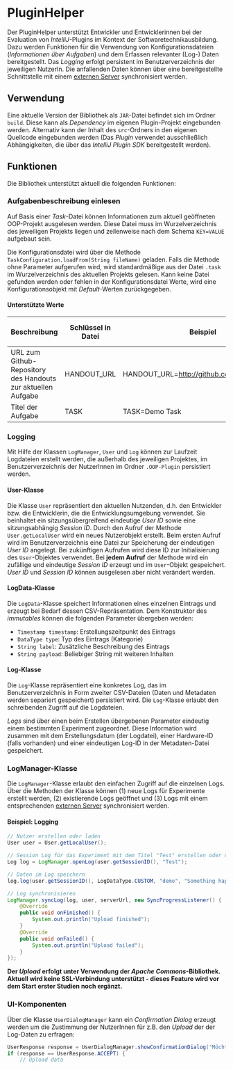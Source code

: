 # PluginHelper

Der PluginHelper unterstützt Entwickler und Entwicklerinnen bei der Evaluation von *IntelliJ*-Plugins im Kontext der Softwaretechnikausbildung. Dazu werden Funktionen für die Verwendung von Konfigurationsdateien (*Informationen über Aufgaben*) und dem Erfassen relevanter (Log-) Daten bereitgestellt. Das *Logging* erfolgt persistent im Benutzerverzeichnis der jeweiligen NutzerIn. Die anfallenden Daten können über eine bereitgestellte Schnittstelle mit einem [externen Server](https://github.com/OOP-Regensburg/PluginHelperServer) synchronisiert werden.

## Verwendung

Eine aktuelle Version der Bibliothek als `JAR`-Datei befindet sich im Ordner `build`. Diese kann als *Dependency* im eigenen Plugin-Projekt eingebunden werden. Alternativ kann der Inhalt des `src`-Ordners in den eigenen Quellcode eingebunden werden (Das *Plugin* verwendet ausschließlich Abhängigkeiten, die über das *IntelliJ Plugin SDK* bereitgestellt werden).

## Funktionen

Die Bibliothek unterstützt aktuell die folgenden Funktionen:

### Aufgabenbeschreibung einlesen

Auf Basis einer *Task*-Datei können Informationen zum aktuell geöffneten OOP-Projekt ausgelesen werden. Diese Datei muss im Wurzelverzeichnis des jeweiligen Projekts liegen und zeilenweise nach dem Schema `KEY=VALUE` aufgebaut sein. 

Die Konfigurationsdatei wird über die Methode `TaskConfiguration.loadFrom(String fileName)` geladen. Falls die Methode ohne Parameter aufgerufen wird, wird standardmäßige aus der Datei `.task` im Wurzelverzeichnis des aktuellen Projekts gelesen. Kann keine Datei gefunden werden oder fehlen in der Konfigurationsdatei Werte, wird eine Konfigurationsobjekt mit *Default*-Werten zurückgegeben.

#### Unterstützte Werte

| Beschreibung | Schlüssel in Datei | Beispiel | Default-Wert | Getter-Methode in TaskConfiguration |
|--------------|--------------------|----------|--------------|-------------------------------------|
| URL zum Github-Repository des Handouts zur aktuellen Aufgabe | HANDOUT_URL        | HANDOUT_URL=http://github.com/OOP/Handout | https://github.com/esolneman/OOP-Helper-Handout-Template | `String getHandoutURL()` | 
| Titel der Aufgabe | TASK        | TASK=Demo Task | "Demo Task" | `String getTaskTitle()` | 

### Logging

Mit Hilfe der  Klassen `LogManager`, `User` und `Log` können zur Laufzeit Logdateien erstellt werden, die außerhalb des jeweiligen Projektes, im Benutzerverzeichnis der NutzerInnen im Ordner `.OOP-Plugin` persistiert werden.

#### User-Klasse

Die Klasse `User` repräsentiert den aktuellen Nutzenden, d.h. den Entwickler bzw. die Entwicklerin, die die Entwicklungsumgebung verwendet. Sie beinhaltet ein sitzungsübergreifend eindeutige *User ID* sowie eine sitzungsabhängig *Session ID*. Durch den Aufruf der Methode `User.getLocalUser` wird ein neues Nutzerobjekt erstellt. Beim ersten Aufruf wird im Benutzerverzeichnis eine Datei zur Speicherung der eindeutigen *User ID* angelegt. Bei zukünftigen Aufrufen wird diese ID zur Initialisierung des `User`-Objektes verwendet. Bei **jedem Aufruf** der Methode wird ein zufällige und eindeutige *Session ID* erzeugt und im `User`-Objekt gespeichert. *User ID*  und *Session ID* können ausgelesen aber nicht verändert werden.

#### LogData-Klasse

Die `LogData`-Klasse speichert Informationen eines einzelnen Eintrags und erzeugt bei Bedarf dessen CSV-Repräsentation. Dem Konstruktor des *immutables* können die folgenden Parameter übergeben werden:

- `Timestamp timestamp`: Erstellungszeitpunkt des Eintrags
- `DataType type`: Typ des Eintrags (Kategorie)
- `String label`: Zusätzliche Beschreibung des Eintrags
- `String payload`: Beliebiger String mit weiteren Inhalten

#### Log-Klasse

Die `Log`-Klasse repräsentiert eine konkretes Log, das im Benutzerverzeichnis in Form zweiter CSV-Dateien (Daten und Metadaten werden separiert gespeichert) persistiert wird. Die `Log`-Klasse erlaubt den schreibenden Zugriff auf die Logdateien. 

*Logs* sind über einen beim Erstellen übergebenen Parameter eindeutig einem bestimmten Experiment zugeordnet. Diese Information wird zusammen mit dem Erstellungsdatum (der Logdatei), einer Hardware-ID (falls vorhanden) und einer eindeutigen Log-ID in der Metadaten-Datei gespeichert. 

### LogManager-Klasse

Die `LogManager`-Klasse erlaubt den einfachen Zugriff auf die einzelnen Logs. Über die Methoden der Klasse können (1) neue Logs für Experimente erstellt werden, (2) existierende Logs geöffnet und (3) Logs mit einem entsprechenden [externen Server](https://github.com/OOP-Regensburg/PluginHelperServer) synchronisiert werden.


#### Beispiel: Logging

``` java	
// Nutzer erstellen oder laden
User user = User.getLocalUser();

// Session Log für das Experiment mit dem Titel "Test" erstellen oder öffnen
Log log = LogManager.openLog(user.getSessionID(), "Test");

// Daten im Log speichern
log.log(user.getSessionID(), LogDataType.CUSTOM, "demo", "Something happened");

// Log synchronisieren
LogManager.syncLog(log, user, serverUrl, new SyncProgressListener() {
    @Override
    public void onFinished() {
    	System.out.println("Upload finished");
    }
    @Override
    public void onFailed() {
        System.out.println("Upload failed");
    }
});
```

**Der *Upload* erfolgt unter Verwendung der *Apache Commons*-Bibliothek. Aktuell wird keine SSL-Verbindung unterstützt - dieses Feature wird vor dem Start erster Studien noch ergänzt.** 

### UI-Komponenten

Über die Klasse `UserDialogManager` kann ein *Confirmation Dialog* erzeugt werden um die Zustimmung der NutzerInnen für z.B. den *Upload* der der Log-Daten zu erfragen:

``` java
UserResponse response = UserDialogManager.showConfirmationDialog("Möchten Sie die Logdatei hochladen?");
if (response == UserResponse.ACCEPT) {
    // Upload data
```